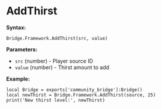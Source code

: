 # AddThirst

**Syntax:**

```
Bridge.Framework.AddThirst(src, value)
```

**Parameters:**

* `src` (number) - Player source ID
* `value` (number) - Thirst amount to add

**Example:**

```
local Bridge = exports['community_bridge']:Bridge()
local newThirst = Bridge.Framework.AddThirst(source, 25)
print('New thirst level:', newThirst)
```
